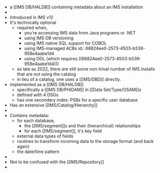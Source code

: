 - a [[IMS DB/HALDB]] containing metadata about an IMS installation
-
- Introduced in IMS v12
- It's technically optional
	- required when,
		- you're accessing IMS data from Java programs or .NET
		- using IMS DB versioning
		- using IMS native SQL support for COBOL
		- using IMS-managed ACBs
		  id:: 68824ee0-2573-4503-b539-958e4aabe1d4
		- using DDL (which requires ((68824ee0-2573-4503-b539-958e4aabe1d4)))
	- as late as 2022, there are still some non-trival number of IMS installs that are _not_ using the catalog
	- in lieu of a catalog, one uses a [[IMS/DBD]] directly.
- implemented as a [[IMS DB/HALDB]]
	- specifically a [[IMS DB/PHIDAM]] in [[Data Set/Type/OSAM]]s
	- defined with 4 DSGs
	- has one secondary index: PSBs for a specific user database
- Has an extensive [[IMS/Catalog/Hierarchy]]
-
- Contains metadata:
	- for each database,
		- the [[IMS/segment]]s and their (hierarchical) relationships
		- for each [[IMS/segment]], it's key field
	- external data types of fields
	- routines to transform incoming data to the storage format (and back again)
	- the date/time pattern
-
- Not to be confused with the [[IMS/Repository]]
-